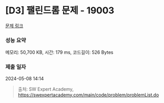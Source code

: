 # [D3] 팰린드롬 문제 - 19003 

[문제 링크](https://swexpertacademy.com/main/code/problem/problemDetail.do?contestProbId=AYtrCJQaDb4DFAR-) 

### 성능 요약

메모리: 50,700 KB, 시간: 179 ms, 코드길이: 526 Bytes

### 제출 일자

2024-05-08 14:14



> 출처: SW Expert Academy, https://swexpertacademy.com/main/code/problem/problemList.do